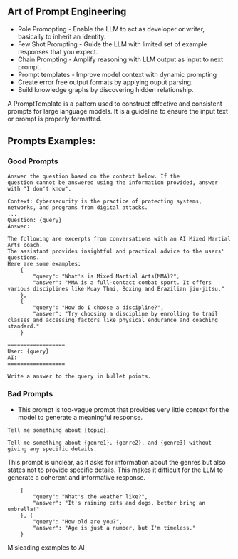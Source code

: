 ## Art of Prompt Engineering

* Role Promopting - Enable the LLM to act as developer or writer, basically to inherit an identity.
* Few Shot Prompting - Guide the LLM with limited set of example responses that you expect. 
* Chain Prompting - Amplify reasoning with LLM output as input to next prompt.
* Prompt templates - Improve model context with dynamic prompting
* Create error free output formats by applying ouput parsing.
* Build knowledge graphs by discovering hidden relationship.

A PromptTemplate is a pattern used to construct effective and consistent prompts for large language models. It is a guideline to ensure the input text or prompt is properly formatted.

## Prompts Examples:
### Good Prompts

```
Answer the question based on the context below. If the
question cannot be answered using the information provided, answer
with "I don't know".

Context: Cybersecurity is the practice of protecting systems, networks, and programs from digital attacks. 
...
Question: {query}
Answer: 
```

``` 
The following are excerpts from conversations with an AI Mixed Martial Arts coach. 
The assistant provides insightful and practical advice to the users' questions. 
Here are some examples:
    {
        "query": "What's is Mixed Martial Arts(MMA)?",
        "answer": "MMA is a full-contact combat sport. It offers various disciplines like Muay Thai, Boxing and Brazilian jiu-jitsu."
    }, 
    {
        "query": "How do I choose a discipline?",
        "answer": "Try choosing a discipline by enrolling to trail classes and accessing factors like physical endurance and coaching standard."
    }

==================
User: {query}
AI: 
==================

Write a answer to the query in bullet points.

```

### Bad Prompts

* This prompt is too-vague prompt that provides very little context for the model to generate a meaningful response.
```
Tell me something about {topic}.
```


```
Tell me something about {genre1}, {genre2}, and {genre3} without giving any specific details.
```
This prompt is unclear, as it asks for information about the genres but also states not to provide specific details. This makes it difficult for the LLM to generate a coherent and informative response. 

```
    {
        "query": "What's the weather like?",
        "answer": "It's raining cats and dogs, better bring an umbrella!"
    }, {
        "query": "How old are you?",
        "answer": "Age is just a number, but I'm timeless."
    }
```
Misleading examples to AI